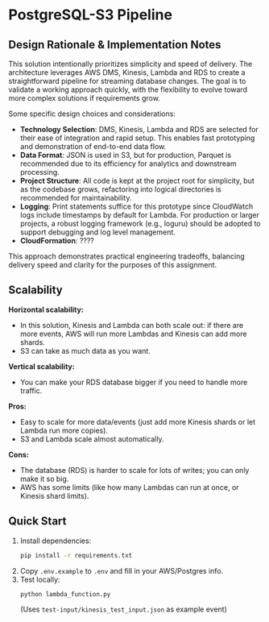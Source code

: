 # PostgreSQL-S3 Pipeline

## Design Rationale & Implementation Notes

This solution intentionally prioritizes simplicity and speed of delivery. The architecture leverages AWS DMS, Kinesis, Lambda and RDS to create a straightforward pipeline for streaming database changes. The goal is to validate a working approach quickly, with the flexibility to evolve toward more complex solutions if requirements grow.

Some specific design choices and considerations:
- **Technology Selection**: DMS, Kinesis, Lambda and RDS are selected for their ease of integration and rapid setup. This enables fast prototyping and demonstration of end-to-end data flow.
- **Data Format**: JSON is used in S3, but for production, Parquet is recommended due to its efficiency for analytics and downstream processing.
- **Project Structure**: All code is kept at the project root for simplicity, but as the codebase grows, refactoring into logical directories is recommended for maintainability.
- **Logging**: Print statements suffice for this prototype since CloudWatch logs include timestamps by default for Lambda. For production or larger projects, a robust logging framework (e.g., loguru) should be adopted to support debugging and log level management.
- **CloudFormation**: ????

This approach demonstrates practical engineering tradeoffs, balancing delivery speed and clarity for the purposes of this assignment.


## Scalability

**Horizontal scalability:**
- In this solution, Kinesis and Lambda can both scale out: if there are more events, AWS will run more Lambdas and Kinesis can add more shards.
- S3 can take as much data as you want.

**Vertical scalability:**
- You can make your RDS database bigger if you need to handle more traffic.

**Pros:**
- Easy to scale for more data/events (just add more Kinesis shards or let Lambda run more copies).
- S3 and Lambda scale almost automatically.

**Cons:**
- The database (RDS) is harder to scale for lots of writes; you can only make it so big.
- AWS has some limits (like how many Lambdas can run at once, or Kinesis shard limits).


## Quick Start
1. Install dependencies:
   ```bash
   pip install -r requirements.txt
   ```
2. Copy `.env.example` to `.env` and fill in your AWS/Postgres info.
3. Test locally:
   ```bash
   python lambda_function.py
   ```
   (Uses `test-input/kinesis_test_input.json` as example event)


